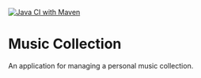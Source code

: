 <a href="https://github.com/benfante/music-collection/actions?query=workflow%3A%22Java+CI+with+Maven%22"><img src="https://github.com/benfante/music-collection/workflows/Java%20CI%20with%20Maven/badge.svg" alt="Java CI with Maven" /></a>

# Music Collection
An application for managing a personal music collection.
